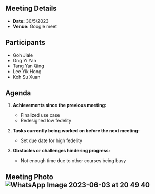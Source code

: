 
## Meeting Details
- **Date:** 30/5/2023
- **Venue:** Google meet

## Participants
- Goh Jiale
- Ong Yi Yan
- Tang Yan Qing
- Lee Yik Hong
- Koh Su Xuan

## Agenda
1. **Achievements since the previous meeting:**
   - Finalized use case
   - Redesigned low fedelity
  
2. **Tasks currently being worked on before the next meeting:**
   - Set due date for high fedelity
   

3. **Obstacles or challenges hindering progress:**
   - Not enough time due to other courses being busy
  

## Meeting Photo![WhatsApp Image 2023-06-03 at 20 49 40](https://github.com/drshahizan/software-engineering/assets/129137382/60d8ce5f-d051-4391-91c3-fa7ca370b926)
